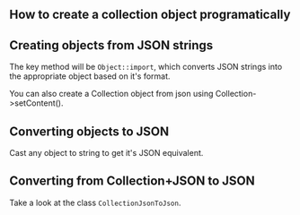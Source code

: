 ## How to create a collection object programatically




## Creating objects from JSON strings

The key method will be `Object::import`, which converts JSON strings into the appropriate object based on it's format.

You can also create a Collection object from json using Collection->setContent().

## Converting objects to JSON
Cast any object to string to get it's JSON equivalent.

## Converting from Collection+JSON to JSON
Take a look at the class `CollectionJsonToJson`.